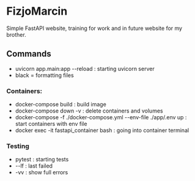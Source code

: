 # FizjoMarcin
 
Simple FastAPI website, training for work and in future website for my brother.
## Commands
- uvicorn app.main:app --reload : starting uvicorn server
- black <filename> = formatting files

### Containers:
 
- docker-compose build : build image
- docker-compose down -v : delete containers and volumes
- docker-compose -f ./docker-compose.yml --env-file ./app/.env up : start containers with env file
- docker exec -it fastapi_container bash : going into container terminal

### Testing
- pytest : starting tests
- --lf : last failed
- -vv : show full errors 